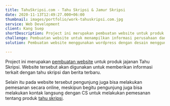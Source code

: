 ```yaml
---
title: TahuSkripsi.com - Tahu Skripsi & Jamur Skripsi
date: 2020-11-13T12:49:27.000+06:00
thumbnail: images/portfolio/work-tahuskripsi.com.jpg
service: Web Development
client: Kang Suep
shortDescription: Project ini merupakan pembuatan website untuk produk jajanan Tahu Skripsi. Yang kemudian pada website tersebut digunakan untuk memberikan informasi terkait produk tahu skripsi dan berita terbaru. Selain itu, pada website tersebut pengunjung juga memugkinkan untuk melakukan pemesanan secara online.
challenge: Pembuatan website untuk menampilkan informasi perusahaan dan berita terbaru terkait tahu skripsi.
solution: Pembuatan website menggunakan wordpress dengan desain menggunakan web builder elementor, serta pemesanan produk dengan menggunakan woocommerce.

---
```

Project ini merupakan [pembuatan website](https://kukode.in) untuk produk jajanan Tahu Skripsi. Website tersebut akan digunakan untuk memberikan informasi terkait dengan tahu skripsi dan berita terbaru. 

Selain itu pada website tersebut pengunjung juga bisa melakukan pemesanan secara online, meskipun begitu pengunjung juga bisa melakukan kontak langsung dengan CS untuk melakukan pemesanan tentang produk <a href="tahuskripsi.com" rel="nofollow">tahu skripsi</a>.